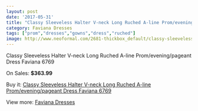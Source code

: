 ```yaml
---
layout: post
date: '2017-05-31'
title: "Classy Sleeveless Halter V-neck Long Ruched A-line Prom/evening/pageant Dress Faviana 6769"
category: Faviana Dresses
tags: ["prom","dresses","gowns","dress","ruched"]
image: http://www.neoformal.com/2681-thickbox_default/classy-sleeveless-halter-v-neck-long-ruched-a-line-prom-evening-pageant-dress-faviana-6769.jpg
---
```

Classy Sleeveless Halter V-neck Long Ruched A-line Prom/evening/pageant Dress Faviana 6769

On Sales: **$363.99**
<a href="https://www.neoformal.com/en/faviana-dresses/1004-classy-sleeveless-halter-v-neck-long-ruched-a-line-prom-evening-pageant-dress-faviana-6769.html"><amp-img layout="responsive" width="600" height="600" src="//www.neoformal.com/2681-thickbox_default/classy-sleeveless-halter-v-neck-long-ruched-a-line-prom-evening-pageant-dress-faviana-6769.jpg" alt="Classy Sleeveless Halter V-neck Long Ruched A-line Prom/evening/pageant Dress Faviana 6769 0" /></a>
<a href="https://www.neoformal.com/en/faviana-dresses/1004-classy-sleeveless-halter-v-neck-long-ruched-a-line-prom-evening-pageant-dress-faviana-6769.html"><amp-img layout="responsive" width="600" height="600" src="//www.neoformal.com/2682-thickbox_default/classy-sleeveless-halter-v-neck-long-ruched-a-line-prom-evening-pageant-dress-faviana-6769.jpg" alt="Classy Sleeveless Halter V-neck Long Ruched A-line Prom/evening/pageant Dress Faviana 6769 1" /></a>

Buy it: [Classy Sleeveless Halter V-neck Long Ruched A-line Prom/evening/pageant Dress Faviana 6769](https://www.neoformal.com/en/faviana-dresses/1004-classy-sleeveless-halter-v-neck-long-ruched-a-line-prom-evening-pageant-dress-faviana-6769.html "Classy Sleeveless Halter V-neck Long Ruched A-line Prom/evening/pageant Dress Faviana 6769")

View more: [Faviana Dresses](https://www.neoformal.com/en/10-faviana-dresses "Faviana Dresses")